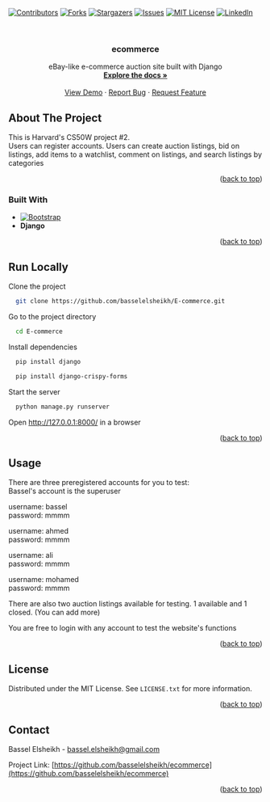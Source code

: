 <!-- Improved compatibility of back to top link: See: https://github.com/othneildrew/Best-README-Template/pull/73 -->
<a name="readme-top"></a>
<!--
*** Thanks for checking out the Best-README-Template. If you have a suggestion
*** that would make this better, please fork the repo and create a pull request
*** or simply open an issue with the tag "enhancement".
*** Don't forget to give the project a star!
*** Thanks again! Now go create something AMAZING! :D
-->



<!-- PROJECT SHIELDS -->
<!--
*** I'm using markdown "reference style" links for readability.
*** Reference links are enclosed in brackets [ ] instead of parentheses ( ).
*** See the bottom of this document for the declaration of the reference variables
*** for contributors-url, forks-url, etc. This is an optional, concise syntax you may use.
*** https://www.markdownguide.org/basic-syntax/#reference-style-links
-->
[![Contributors][contributors-shield]][contributors-url]
[![Forks][forks-shield]][forks-url]
[![Stargazers][stars-shield]][stars-url]
[![Issues][issues-shield]][issues-url]
[![MIT License][license-shield]][license-url]
[![LinkedIn][linkedin-shield]][linkedin-url]



<!-- PROJECT LOGO -->
<br />
<div align="center">

<h3 align="center">ecommerce</h3>

  <p align="center">
    eBay-like e-commerce auction site built with Django
    <br />
    <a href="https://github.com/basselelsheikh/ecommerce"><strong>Explore the docs »</strong></a>
    <br />
    <br />
    <a href="https://github.com/basselelsheikh/ecommerce">View Demo</a>
    ·
    <a href="https://github.com/basselelsheikh/ecommerce/issues">Report Bug</a>
    ·
    <a href="https://github.com/basselelsheikh/ecommerce/issues">Request Feature</a>
  </p>
</div>


<!-- ABOUT THE PROJECT -->
## About The Project

This is Harvard's CS50W project #2. <br/>
Users can register accounts. 
Users can create auction listings, bid on listings, add items to a watchlist, comment on listings, and search
listings by categories

<p align="right">(<a href="#readme-top">back to top</a>)</p>


### Built With


* [![Bootstrap][Bootstrap.com]][Bootstrap-url]
* **Django**


<p align="right">(<a href="#readme-top">back to top</a>)</p>




<!-- RUN LOCALLY -->
## Run Locally

Clone the project

```bash
  git clone https://github.com/basselelsheikh/E-commerce.git
```

Go to the project directory

```bash
  cd E-commerce
```

Install dependencies

```bash
  pip install django
```

```bash
  pip install django-crispy-forms
```
Start the server

```bash
  python manage.py runserver
```


  Open http://127.0.0.1:8000/ in a browser
  
<p align="right">(<a href="#readme-top">back to top</a>)</p>

<!-- USAGE EXAMPLES -->
## Usage

There are three preregistered accounts for you to test: </br>
Bassel's account is the superuser </br>

username: bassel </br>
password: mmmm

username: ahmed </br>
password: mmmm

username: ali </br>
password: mmmm

username: mohamed </br>
password: mmmm

There are also two auction listings available for testing. 1 available and 1 closed. (You can add more) </br>

You are free to login with any account to test the website's functions </br>


<p align="right">(<a href="#readme-top">back to top</a>)</p>

<!-- LICENSE -->
## License

Distributed under the MIT License. See `LICENSE.txt` for more information.

<p align="right">(<a href="#readme-top">back to top</a>)</p>



<!-- CONTACT -->
## Contact

Bassel Elsheikh  - bassel.elsheikh@gmail.com

Project Link: [https://github.com/basselelsheikh/ecommerce](https://github.com/basselelsheikh/ecommerce)

<p align="right">(<a href="#readme-top">back to top</a>)</p>



<!-- MARKDOWN LINKS & IMAGES -->
<!-- https://www.markdownguide.org/basic-syntax/#reference-style-links -->
[contributors-shield]: https://img.shields.io/github/contributors/basselelsheikh/ecommerce.svg?style=for-the-badge
[contributors-url]: https://github.com/basselelsheikh/ecommerce/graphs/contributors
[forks-shield]: https://img.shields.io/github/forks/basselelsheikh/ecommerce.svg?style=for-the-badge
[forks-url]: https://github.com/basselelsheikh/ecommerce/network/members
[stars-shield]: https://img.shields.io/github/stars/basselelsheikh/ecommerce.svg?style=for-the-badge
[stars-url]: https://github.com/basselelsheikh/ecommerce/stargazers
[issues-shield]: https://img.shields.io/github/issues/basselelsheikh/ecommerce.svg?style=for-the-badge
[issues-url]: https://github.com/basselelsheikh/ecommerce/issues
[license-shield]: https://img.shields.io/github/license/basselelsheikh/ecommerce.svg?style=for-the-badge
[license-url]: https://github.com/basselelsheikh/ecommerce/blob/master/LICENSE.txt
[linkedin-shield]: https://img.shields.io/badge/-LinkedIn-black.svg?style=for-the-badge&logo=linkedin&colorB=555
[linkedin-url]: https://linkedin.com/in/bassel-el-sheikh
[product-screenshot]: images/screenshot.png
[Next.js]: https://img.shields.io/badge/next.js-000000?style=for-the-badge&logo=nextdotjs&logoColor=white
[Next-url]: https://nextjs.org/
[React.js]: https://img.shields.io/badge/React-20232A?style=for-the-badge&logo=react&logoColor=61DAFB
[React-url]: https://reactjs.org/
[Vue.js]: https://img.shields.io/badge/Vue.js-35495E?style=for-the-badge&logo=vuedotjs&logoColor=4FC08D
[Vue-url]: https://vuejs.org/
[Angular.io]: https://img.shields.io/badge/Angular-DD0031?style=for-the-badge&logo=angular&logoColor=white
[Angular-url]: https://angular.io/
[Svelte.dev]: https://img.shields.io/badge/Svelte-4A4A55?style=for-the-badge&logo=svelte&logoColor=FF3E00
[Svelte-url]: https://svelte.dev/
[Laravel.com]: https://img.shields.io/badge/Laravel-FF2D20?style=for-the-badge&logo=laravel&logoColor=white
[Laravel-url]: https://laravel.com
[Bootstrap.com]: https://img.shields.io/badge/Bootstrap-563D7C?style=for-the-badge&logo=bootstrap&logoColor=white
[Bootstrap-url]: https://getbootstrap.com
[JQuery.com]: https://img.shields.io/badge/jQuery-0769AD?style=for-the-badge&logo=jquery&logoColor=white
[JQuery-url]: https://jquery.com 
